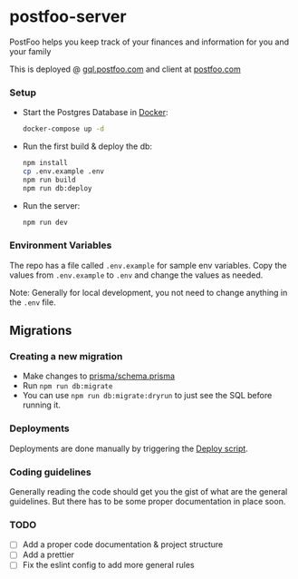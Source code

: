 # postfoo-server

PostFoo helps you keep track of your finances and information for you and your family

This is deployed @ [gql.postfoo.com](https://gql.postfoo.com) and client at [postfoo.com](https://postfoo.com)

### Setup

- Start the Postgres Database in [Docker](https://www.docker.com/get-started):

  ```sh
  docker-compose up -d
  ```

- Run the first build & deploy the db:

  ```sh
  npm install
  cp .env.example .env
  npm run build
  npm run db:deploy
  ```

- Run the server:

  ```sh
  npm run dev
  ```

### Environment Variables

The repo has a file called `.env.example` for sample env variables. Copy the values from `.env.example` to `.env` and change the values as needed.

Note: Generally for local development, you not need to change anything in the `.env` file.

## Migrations

### Creating a new migration

- Make changes to [prisma/schema.prisma](prisma/schema.prisma)
- Run `npm run db:migrate`
- You can use `npm run db:migrate:dryrun` to just see the SQL before running it.


### Deployments

Deployments are done manually by triggering the [Deploy script](https://github.com/umakantp/postfoo-client/actions/workflows/merge-dev-to-main.yml).


### Coding guidelines

Generally reading the code should get you the gist of what are the general guidelines. But there has to be some proper documentation in place soon.


### TODO

- [ ] Add a proper code documentation & project structure
- [ ] Add a prettier
- [ ] Fix the eslint config to add more general rules
